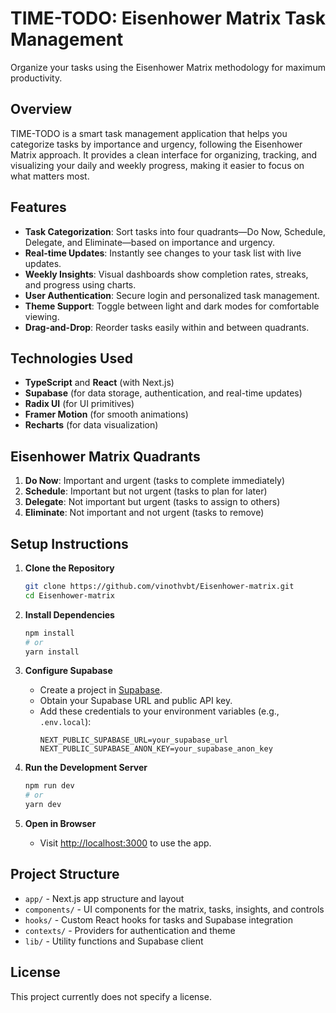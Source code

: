 # TIME-TODO: Eisenhower Matrix Task Management

Organize your tasks using the Eisenhower Matrix methodology for maximum productivity.

## Overview

TIME-TODO is a smart task management application that helps you categorize tasks by importance and urgency, following the Eisenhower Matrix approach. It provides a clean interface for organizing, tracking, and visualizing your daily and weekly progress, making it easier to focus on what matters most.

## Features

- **Task Categorization**: Sort tasks into four quadrants—Do Now, Schedule, Delegate, and Eliminate—based on importance and urgency.
- **Real-time Updates**: Instantly see changes to your task list with live updates.
- **Weekly Insights**: Visual dashboards show completion rates, streaks, and progress using charts.
- **User Authentication**: Secure login and personalized task management.
- **Theme Support**: Toggle between light and dark modes for comfortable viewing.
- **Drag-and-Drop**: Reorder tasks easily within and between quadrants.

## Technologies Used

- **TypeScript** and **React** (with Next.js)
- **Supabase** (for data storage, authentication, and real-time updates)
- **Radix UI** (for UI primitives)
- **Framer Motion** (for smooth animations)
- **Recharts** (for data visualization)

## Eisenhower Matrix Quadrants

1. **Do Now**: Important and urgent (tasks to complete immediately)
2. **Schedule**: Important but not urgent (tasks to plan for later)
3. **Delegate**: Not important but urgent (tasks to assign to others)
4. **Eliminate**: Not important and not urgent (tasks to remove)

## Setup Instructions

1. **Clone the Repository**
   ```bash
   git clone https://github.com/vinothvbt/Eisenhower-matrix.git
   cd Eisenhower-matrix
   ```

2. **Install Dependencies**
   ```bash
   npm install
   # or
   yarn install
   ```

3. **Configure Supabase**
   - Create a project in [Supabase](https://supabase.com).
   - Obtain your Supabase URL and public API key.
   - Add these credentials to your environment variables (e.g., `.env.local`):
     ```
     NEXT_PUBLIC_SUPABASE_URL=your_supabase_url
     NEXT_PUBLIC_SUPABASE_ANON_KEY=your_supabase_anon_key
     ```

4. **Run the Development Server**
   ```bash
   npm run dev
   # or
   yarn dev
   ```

5. **Open in Browser**
   - Visit [http://localhost:3000](http://localhost:3000) to use the app.

## Project Structure

- `app/` - Next.js app structure and layout
- `components/` - UI components for the matrix, tasks, insights, and controls
- `hooks/` - Custom React hooks for tasks and Supabase integration
- `contexts/` - Providers for authentication and theme
- `lib/` - Utility functions and Supabase client

## License

This project currently does not specify a license.

